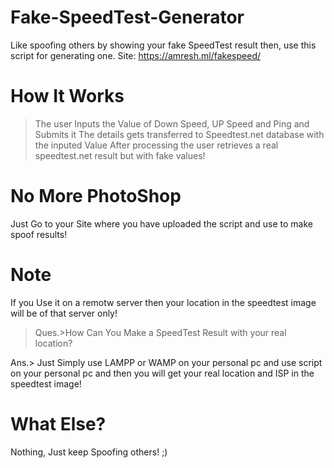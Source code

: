 # Fake-SpeedTest-Generator
Like spoofing others by showing your fake SpeedTest result then, use this script for generating one. Site: https://amresh.ml/fakespeed/

# How It Works
>The user Inputs the Value of Down Speed, UP Speed and Ping and Submits it
>The details gets transferred to Speedtest.net database with the inputed Value
>After processing the user retrieves a real speedtest.net result but with fake values!

# No More PhotoShop
Just Go to your Site where you have uploaded the script and use to make spoof results!

# Note
If you Use it on a remotw server then your location in the speedtest image will be of that server only!
>Ques.>How Can You Make a SpeedTest Result with your real location?

Ans.> Just Simply use LAMPP or WAMP on your personal pc and use script on your personal pc and then you will get your real location and ISP in the speedtest image!

# What Else?
Nothing, Just keep Spoofing others! ;)
